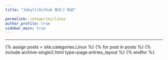 ```yaml
---
title: "Jekyll/Github 블로그 R&D"

permalink: categories/linux
author_profile: true
sidebar_main: true
---
```


***

{% assign posts = site.categories.Linux %}
{% for post in posts %} {% include archive-single2.html type=page.entries_layout %} {% endfor %}